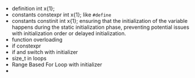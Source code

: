- definition int x{1};
- constants constexpr int x{1}; like  `#define`
- constants constinit int x{1}; ensuring that the initialization of the variable happens during the static initialization phase, preventing potential issues with initialization order or delayed initialization.
- function overloading
- if constexpr
- if and switch with initializer
- size_t in loops
- Range Based For Loop with initializer
- 